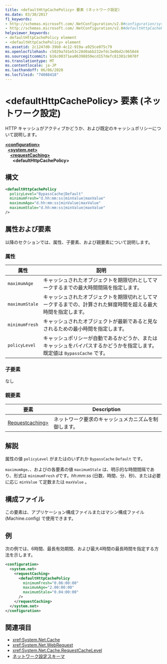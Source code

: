 ```yaml
---
title: <defaultHttpCachePolicy> 要素 (ネットワーク設定)
ms.date: 03/30/2017
f1_keywords:
- http://schemas.microsoft.com/.NetConfiguration/v2.0#configuration/system.net/requestCaching/defaultHttpCachePolicy
- http://schemas.microsoft.com/.NetConfiguration/v2.0#defaultHttpCachePolicy
helpviewer_keywords:
- defaultHttpCachePolicy element
- <defaultHttpCachePolicy> element
ms.assetid: 2c1247d0-39b0-4c12-919a-a925ce075c79
ms.openlocfilehash: c5029a7d1e53c28d0abb232efdc3e0bd2c9658d4
ms.sourcegitcommit: b16c00371ea06398859ecd157defc81301c9070f
ms.translationtype: MT
ms.contentlocale: ja-JP
ms.lasthandoff: 06/06/2020
ms.locfileid: "74088418"
---
```

# <a name="defaulthttpcachepolicy-element-network-settings"></a>\<defaultHttpCachePolicy> 要素 (ネットワーク設定)
HTTP キャッシュがアクティブかどうか、および既定のキャッシュポリシーについて説明します。  

[**\<configuration>**](../configuration-element.md)\
&nbsp;&nbsp;[**\<system.net>**](system-net-element-network-settings.md)\
&nbsp;&nbsp;&nbsp;&nbsp;[**\<requestCaching>**](requestcaching-element-network-settings.md)\
&nbsp;&nbsp;&nbsp;&nbsp;&nbsp;&nbsp;**\<defaultHttpCachePolicy>**

## <a name="syntax"></a>構文  
  
```xml  
<defaultHttpCachePolicy  
  policyLevel="BypassCache|Default"  
  minimumFresh="d.hh:mm:ss|minValue|maxValue"  
  maximumAge="d.hh:mm:ss|minValue|maxValue"  
  maximumStale="d.hh:mm:ss|minValue|maxValue"  
/>  
```  
  
## <a name="attributes-and-elements"></a>属性および要素  
 以降のセクションでは、属性、子要素、および親要素について説明します。  
  
### <a name="attributes"></a>属性  
  
|属性|説明|  
|---------------|-----------------|  
|`maximumAge`|キャッシュされたオブジェクトを期限切れとしてマークするまでの最大時間間隔を指定します。|  
|`maximumStale`|キャッシュされたオブジェクトを期限切れとしてマークするまでの、計算された鮮度時間を超える最大時間を指定します。|  
|`minimumFresh`|キャッシュされたオブジェクトが最新であると見なされるための最小時間を指定します。|  
|`policyLevel`|キャッシュポリシーが自動であるかどうか、またはキャッシュをバイパスするかどうかを指定します。 既定値は `BypassCache` です。|  
  
### <a name="child-elements"></a>子要素  
 なし  
  
### <a name="parent-elements"></a>親要素  
  
|要素|Description|  
|-------------|-----------------|  
|[Requestcaching>](requestcaching-element-network-settings.md)|ネットワーク要求のキャッシュメカニズムを制御します。|  
  
## <a name="remarks"></a>解説  
 属性の値 `policyLevel` がまたはのいずれか `BypassCache` `Default` です。  
  
 `maximumAge`、、およびの各要素の値 `maximumStale` は、明示的な時間間隔であり、形式は `minimumFresh` *d*です。*hh*:*mm*:*ss* (日数、時間、分、秒)、または必要に応じ `minValue` て定数または `maxValue` 。  
  
## <a name="configuration-files"></a>構成ファイル  
 この要素は、アプリケーション構成ファイルまたはマシン構成ファイル (Machine.config) で使用できます。  
  
## <a name="example"></a>例  
 次の例では、6時間、最長有効期間、および最大4時間の最長時間を指定する方法を示します。  
  
```xml  
<configuration>  
  <system.net>  
    <requestCaching>  
      <defaultHttpCachePolicy  
        minimumFresh="0.06:00:00"  
        maximumAge="2.00:00:00"  
        maximumStale="0.04:00:00"
      />  
    </requestCaching>  
  </system.net>  
</configuration>  
```  
  
## <a name="see-also"></a>関連項目

- <xref:System.Net.Cache>
- <xref:System.Net.WebRequest>
- <xref:System.Net.Cache.RequestCacheLevel>
- [ネットワーク設定スキーマ](index.md)
